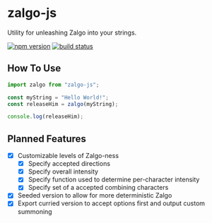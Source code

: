 # zalgo-js

Utility for unleashing Zalgo into your strings.

[![npm version](https://img.shields.io/npm/v/zalgo-js.svg?style=flat-square)](https://www.npmjs.com/package/zalgo-js)
[![build status](https://img.shields.io/travis/casieber/zalgo-js/master.svg?style=flat-square)](https://travis-ci.org/casieber/zalgo-js)

## How To Use

```javascript
import zalgo from "zalgo-js";

const myString = "Hello World!";
const releaseHim = zalgo(myString);

console.log(releaseHim);
```

## Planned Features

- [x] Customizable levels of Zalgo-ness
  - [x] Specify accepted directions
  - [x] Specify overall intensity
  - [x] Specify function used to determine per-character intensity
  - [x] Specify set of a accepted combining characters
- [x] Seeded version to allow for more deterministic Zalgo
- [x] Export curried version to accept options first and output custom summoning